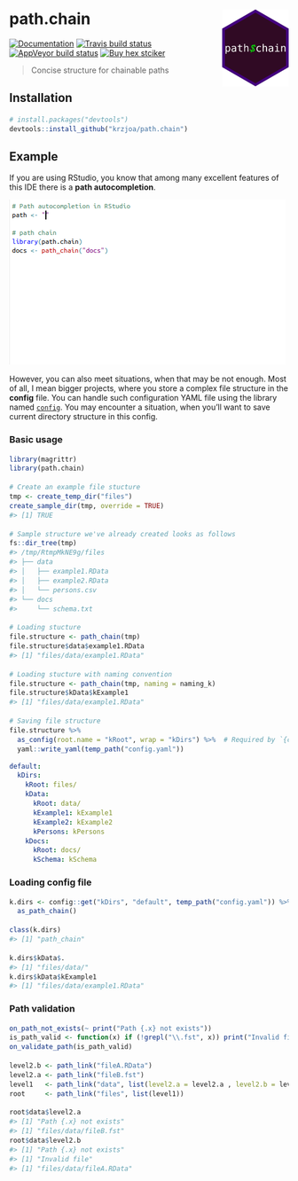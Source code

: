
<!-- README.md is generated from README.Rmd. Please edit that file -->

# path.chain <img src='man/figures/logo.png' align="right" height="139" />

<!-- badges: start -->

[![Documentation](https://img.shields.io/badge/documentation-path.chain-orange.svg?colorB=E91E63)](http://krzjoa.github.io/path.chain/)
[![Travis build
status](https://travis-ci.org/krzjoa/path.chain.svg?branch=master)](https://travis-ci.org/krzjoa/path.chain)
[![AppVeyor build
status](https://ci.appveyor.com/api/projects/status/github/krzjoa/path.chain?branch=master&svg=true)](https://ci.appveyor.com/project/krzjoa/path.chain)
[![Buy hex
stciker](https://img.shields.io/badge/buy%20hex-path.chain-green)](http://www.redbubble.com/people/krzjoa/works/45140988-path-chain-r-package-hex-sticker?p=sticker&asc=u)
<!-- badges: end -->

> Concise structure for chainable paths

## Installation

``` r
# install.packages("devtools")
devtools::install_github("krzjoa/path.chain")
```

## Example

If you are using RStudio, you know that among many excellent features of
this IDE there is a **path autocompletion**.

![rstudio](man/figures/path_chain.gif)

However, you can also meet situations, when that may be not enough. Most
of all, I mean bigger projects, where you store a complex file structure
in the **config** file. You can handle such configuration YAML file
using the library named [`config`](https://github.com/rstudio/config).
You may encounter a situation, when you’ll want to save current
directory structure in this config.

### Basic usage

``` r
library(magrittr)
library(path.chain)

# Create an example file stucture
tmp <- create_temp_dir("files")
create_sample_dir(tmp, override = TRUE)
#> [1] TRUE

# Sample structure we've already created looks as follows
fs::dir_tree(tmp)
#> /tmp/RtmpMkNE9g/files
#> ├── data
#> │   ├── example1.RData
#> │   ├── example2.RData
#> │   └── persons.csv
#> └── docs
#>     └── schema.txt

# Loading stucture
file.structure <- path_chain(tmp)
file.structure$data$example1.RData
#> [1] "files/data/example1.RData"

# Loading stucture with naming convention
file.structure <- path_chain(tmp, naming = naming_k)
file.structure$kData$kExample1
#> [1] "files/data/example1.RData"

# Saving file structure
file.structure %>% 
  as_config(root.name = "kRoot", wrap = "kDirs") %>%  # Required by `{config}` package
  yaml::write_yaml(temp_path("config.yaml"))
```

``` yaml
default:
  kDirs:
    kRoot: files/
    kData:
      kRoot: data/
      kExample1: kExample1
      kExample2: kExample2
      kPersons: kPersons
    kDocs:
      kRoot: docs/
      kSchema: kSchema
```

### Loading config file

``` r
k.dirs <- config::get("kDirs", "default", temp_path("config.yaml")) %>% 
  as_path_chain()

class(k.dirs)
#> [1] "path_chain"

k.dirs$kData$.
#> [1] "files/data/"
k.dirs$kData$kExample1
#> [1] "files/data/example1.RData"
```

### Path validation

``` r
on_path_not_exists(~ print("Path {.x} not exists"))
is_path_valid <- function(x) if (!grepl("\\.fst", x)) print("Invalid file")
on_validate_path(is_path_valid)

level2.b <- path_link("fileA.RData")
level2.a <- path_link("fileB.fst")
level1   <- path_link("data", list(level2.a = level2.a , level2.b = level2.b))
root     <- path_link("files", list(level1))

root$data$level2.a
#> [1] "Path {.x} not exists"
#> [1] "files/data/fileB.fst"
root$data$level2.b
#> [1] "Path {.x} not exists"
#> [1] "Invalid file"
#> [1] "files/data/fileA.RData"
```
